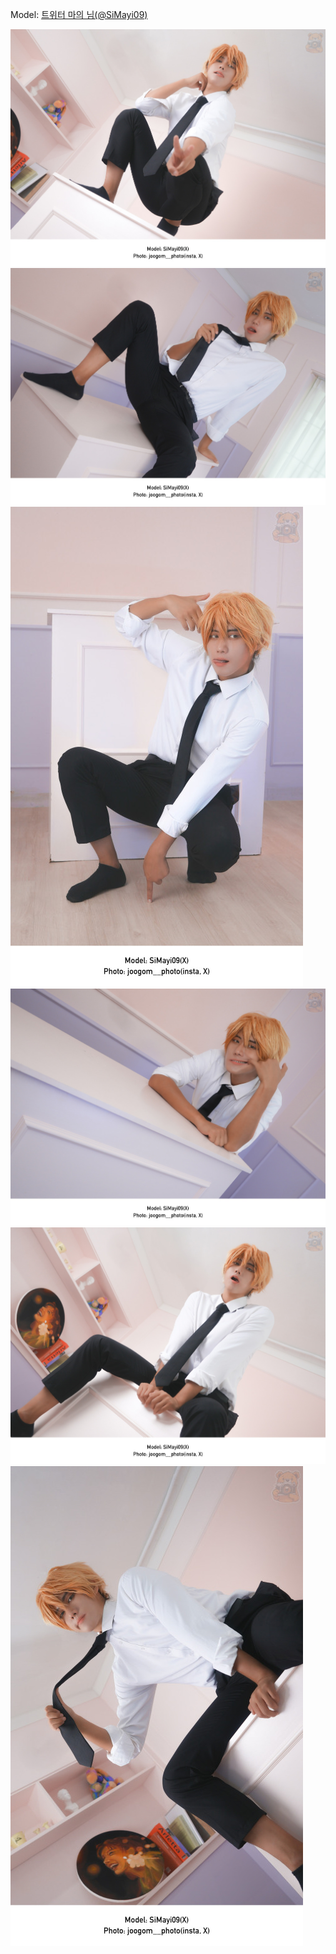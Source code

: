 ﻿---
dddd: 2024.08.26 오림 체인소맨 트윈
nickname: 마의
sns_type: x
sns_id: SiMayi09
---

<a name="SiMayi09"></a>
Model: <a href="https://x.com/SiMayi09" target="_blank">트위터 마의 님(@SiMayi09)</a>

![DSC00011.jpg](/assets/img/2024/08-26/마의/DSC00011.jpg)
![DSC00030.jpg](/assets/img/2024/08-26/마의/DSC00030.jpg)
![DSC00045.jpg](/assets/img/2024/08-26/마의/DSC00045.jpg)
![DSC00074(2).jpg](/assets/img/2024/08-26/마의/DSC00074(2).jpg)
![KakaoTalk20240829022818134.jpg](/assets/img/2024/08-26/마의/KakaoTalk20240829022818134.jpg)
![KakaoTalk2024082902281813401.jpg](/assets/img/2024/08-26/마의/KakaoTalk2024082902281813401.jpg)
